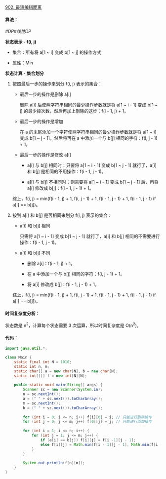 [902. 最短编辑距离](https://www.acwing.com/problem/content/904/)

#### 算法：

*#DP#线性DP*

**状态表示 - f(i, j)**

- 集合：所有将 a[1 ~ i] 变成 b[1 ~ j] 的操作方式

- 属性：Min

**状态计算 - 集合划分**

1. 按照最后一步的操作来划分 f(i, j) 表示的集合：

   - 最后一步的操作是删除 a[i]

     删除 a[i] 后使两字符串相同的最少操作步数就是将 a[1 ~ i - 1] 变成 b[1 ~ j] 的最少操次数，然后再加上删除的这步：f(i - 1, j) + 1。

   - 最后一步的操作是增加

     在 a 的末尾添加一个字符使两字符串相同的最少操作步数就是将 a[1 ~ i] 变成 b[1 ~ j - 1]，然后将再在 a 中添加一个与 b[j] 相同的字符：f(i, j - 1) + 1。

   - 最后一步的操作是修改 a[i]

     - a[i] 与 b[j] 相同时：只要将 a[1 ~ i - 1] 变成 b[1 ~ j - 1] 就行了，a[i] 和 b[j] 是相同的不用操作：f(i - 1, j - 1)。

     - a[i] 与 b[j] 不相同时：则需要将 a[1 ~ i - 1] 变成 b[1 ~ j - 1] 后，再将 a[i] 修改成 b[j]：f(i - 1, j - 1) + 1。

   综上，f(i, j) = min(f(i - 1, j) + 1, f(i, j - 1) + 1, f(i - 1, j - 1) + 1, f(i - 1, j - 1) if a[i] == b[j])。

2. 按到 a[i] 和 b[j] 是否相同来划分 f(i, j) 表示的集合：

   - a[i] 和 b[j] 相同

     只需将 a[1 ~ i - 1] 变成 b[1 ~ j - 1] 就行了，a[i] 和 b[j] 相同的不需要进行操作：f(i - 1, j - 1)。

   - a[i] 和 b[j] 不同

     - 删除 a[i]：f(i - 1, j) + 1。

     - 在 a 中添加一个与 b[j] 相同的字符：f(i, j - 1) + 1。

     - 将 a[i] 修改成 b[j]：f(i - 1, j - 1) + 1。

   综上，f(i, j) = min(f(i - 1, j) + 1, f(i, j - 1) + 1, f(i - 1, j - 1) + 1, f(i - 1, j - 1) if a[i] == b[j])。

#### 时间复杂度分析：

状态数是 n<sup>2</sup>，计算每个状态需要 3 次运算，所以时间复杂度是 O(n<sup>2</sup>)。

#### 代码：

```java
import java.util.*;

class Main {
    static final int N = 1010;
    static int n, m;
    static char[] a = new char[N], b = new char[N];
    static int[][] f = new int[N][N];
    
    public static void main(String[] args) {
        Scanner sc = new Scanner(System.in);
        n = sc.nextInt();
        a = (" " + sc.next()).toCharArray();
        m = sc.nextInt();
        b = (" " + sc.next()).toCharArray();
        
        for (int i = 0; i <= n; i++) f[i][0] = i; // 只能进行删除操作
        for (int j = 0; j <= m; j++) f[0][j] = j; // 只能进行添加操作
        
        for (int i = 1; i <= n; i++) {
            for (int j = 1; j <= m; j++) {
                if (a[i] == b[j]) f[i][j] = f[i -1][j - 1];
                else f[i][j] = Math.min(f[i - 1][j - 1], Math.min(f[i - 1][j], f[i][j - 1])) + 1;
            }
        }
        
        System.out.println(f[n][m]);
    }
}
```

